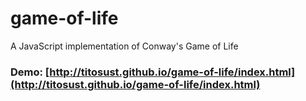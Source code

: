 # game-of-life
A JavaScript implementation of Conway's Game of Life

### Demo: [http://titosust.github.io/game-of-life/index.html](http://titosust.github.io/game-of-life/index.html)
